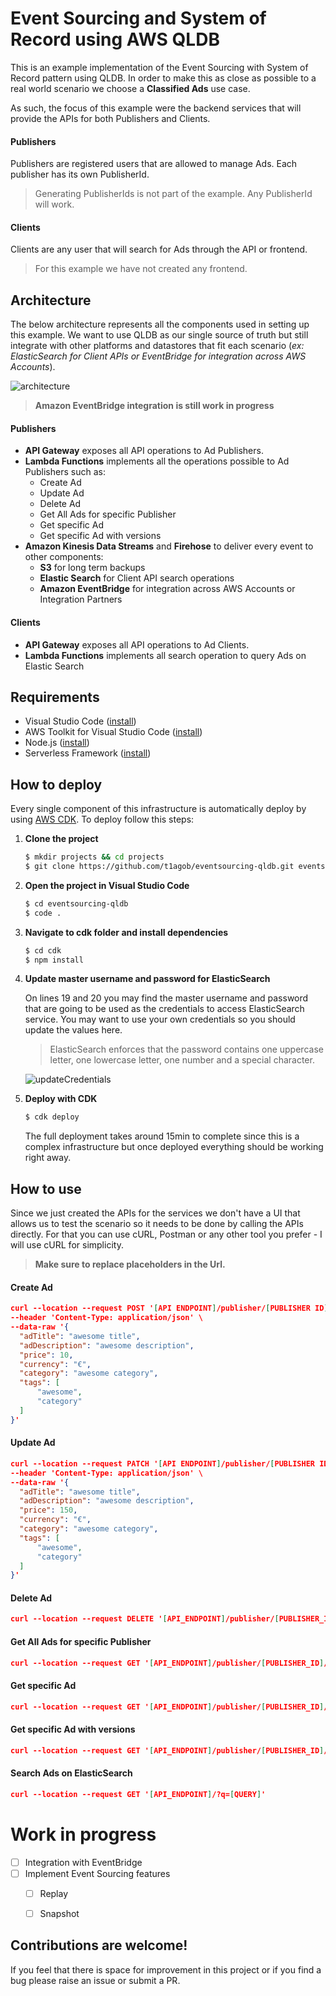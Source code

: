 # Event Sourcing and System of Record using AWS QLDB
This is an example implementation of the Event Sourcing with System of Record pattern using QLDB. In order to make this as close as possible to a real world scenario we choose a **Classified Ads** use case.

As such, the focus of this example were the backend services that will provide the APIs for both Publishers and Clients. 

#### Publishers
Publishers are registered users that are allowed to manage Ads. Each publisher has its own PublisherId. 

> Generating PublisherIds is not part of the example. Any PublisherId will work.

#### Clients 
Clients are any user that will search for Ads through the API or frontend.

> For this example we have not created any frontend.

## Architecture
The below architecture represents all the components used in setting up this example. We want to use QLDB as our single source of truth but still integrate with other platforms and datastores that fit each scenario (*ex: ElasticSearch for Client APIs or EventBridge for integration across AWS Accounts*).

![architecture](images/architecture.png)

> **Amazon EventBridge integration is still work in progress**

#### Publishers
- **API Gateway** exposes all API operations to Ad Publishers.
- **Lambda Functions** implements all the operations possible to Ad Publishers such as:
  - Create Ad
  - Update Ad
  - Delete Ad
  - Get All Ads for specific Publisher
  - Get specific Ad
  - Get specific Ad with versions 
- **Amazon Kinesis Data Streams** and **Firehose** to deliver every event to other components:
  - **S3** for long term backups
  - **Elastic Search** for Client API search operations
  - **Amazon EventBridge** for integration across AWS Accounts or Integration Partners

#### Clients
- **API Gateway** exposes all API operations to Ad Clients.
- **Lambda Functions** implements all search operation to query Ads on Elastic Search

## Requirements
- Visual Studio Code ([install](https://code.visualstudio.com/download))
- AWS Toolkit for Visual Studio Code ([install](https://docs.aws.amazon.com/toolkit-for-vscode/latest/userguide/setup-toolkit.html))
- Node.js ([install](https://nodejs.org/en/download/))
- Serverless Framework ([install](https://www.serverless.com/framework/docs/providers/aws/guide/installation/))
  


## How to deploy
Every single component of this infrastructure is automatically deploy by using [AWS CDK](https://aws.amazon.com/cdk/). To deploy follow this steps:

1. **Clone the project**

    ```bash
    $ mkdir projects && cd projects
    $ git clone https://github.com/t1agob/eventsourcing-qldb.git eventsourcing-qldb
    ```

2. **Open the project in Visual Studio Code**
   
    ```bash
    $ cd eventsourcing-qldb
    $ code .
    ```

3. **Navigate to cdk folder and install dependencies**
   
    ```bash
    $ cd cdk
    $ npm install
    ```

4. **Update master username and password for ElasticSearch**

    On lines 19 and 20 you may find the master username and password that are going to be used as the credentials to access ElasticSearch service. You may want to use your own credentials so you should update the values here.

    > ElasticSearch enforces that the password contains one uppercase letter, one lowercase letter, one number and a special character. 


    ![updateCredentials](images/updateCredentials.png)

5. **Deploy with CDK**

    ```bash
    $ cdk deploy
    ```

    The full deployment takes around 15min to complete since this is a complex infrastructure but once deployed everything should be working right away.


## How to use
Since we just created the APIs for the services we don't have a UI that allows us to test the scenario so it needs to be done by calling the APIs directly. For that you can use cURL, Postman or any other tool you prefer - I will use cURL for simplicity.

> **Make sure to replace placeholders in the Url.**

#### Create Ad

```json
curl --location --request POST '[API ENDPOINT]/publisher/[PUBLISHER ID]/ad' \
--header 'Content-Type: application/json' \
--data-raw '{
  "adTitle": "awesome title",
  "adDescription": "awesome description",
  "price": 10,
  "currency": "€",
  "category": "awesome category",
  "tags": [
      "awesome",
      "category"
  ]
}'
```

#### Update Ad

```json
curl --location --request PATCH '[API ENDPOINT]/publisher/[PUBLISHER ID]/ad/[AD ID]' \
--header 'Content-Type: application/json' \
--data-raw '{
  "adTitle": "awesome title",
  "adDescription": "awesome description",
  "price": 150,
  "currency": "€",
  "category": "awesome category",
  "tags": [
      "awesome",
      "category"
  ]
}'
```

#### Delete Ad

```json 
curl --location --request DELETE '[API_ENDPOINT]/publisher/[PUBLISHER_ID]/ad/[AD_ID]'
```

#### Get All Ads for specific Publisher

```json
curl --location --request GET '[API_ENDPOINT]/publisher/[PUBLISHER_ID]/ad'
```

#### Get specific Ad

```json
curl --location --request GET '[API_ENDPOINT]/publisher/[PUBLISHER_ID]/ad/[AD_ID]'
```

#### Get specific Ad with versions

```json
curl --location --request GET '[API_ENDPOINT]/publisher/[PUBLISHER_ID]/ad/[AD_ID]?versions=true'
```

#### Search Ads on ElasticSearch

```json
curl --location --request GET '[API_ENDPOINT]/?q=[QUERY]'
```

# Work in progress

- [ ] Integration with EventBridge
- [ ] Implement Event Sourcing features 
  - [ ] Replay
  - [ ] Snapshot


## Contributions are welcome!

If you feel that there is space for improvement in this project or if you find a bug please raise an issue or submit a PR.